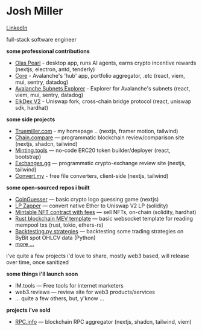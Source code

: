 # Josh Miller
[LinkedIn](https://linkedin.com/in/truemiller)

full-stack software engineer

**some professional contributions**

- [Olas Pearl](https://olas.network/operate) - desktop app, runs AI agents, earns crypto incentive rewards (nextjs, electron, antd, tenderly)
- [Core](https://core.app) - Avalanche's 'hub' app, portfolio aggregator, .etc (react, viem, mui, sentry, datadog)
- [Avalanche Subnets Explorer](https://subnets.avax.network/) - Explorer for Avalanche's subnets (react, viem, mui, sentry, datadog)
- [ElkDex V2](https://elk.finance) - Uniswap fork, cross-chain bridge protocol (react, uniswap sdk, hardhat)

**some side projects**

- [Truemiller.com](https://truemiller.com) - my homepage .. (nextjs, framer motion, tailwind)
- [Chain.compare](https://chain.compare) — programmatic blockchain review/comparison site (nextjs, shadcn, tailwind)
- [Minting.tools](https://minting.tools) — no-code ERC20 token builder/deployer (react, bootstrap)
- [Exchanges.gg](https://exchanges.gg) — programmatic crypto-exchange review site (nextjs, tailwind)
- [Convert.my](https://convert.my) - free file converters, client-side (nextjs, tailwind)

**some open-sourced repos i built**

- [CoinGuesser](https://github.com/truemiller//coinguesser) — basic crypto logo guessing game (nextjs)
- [LP Zapper](https://github.com/truemiller//lp-zapper) — convert native Ether to Uniswap V2 LP (solidity)
- [Mintable NFT contract with fees](https://github.com/truemiller/nft-contract-with-minting) — sell NFTs, on-chain (solidity, hardhat)
- [Rust blockchain MEV template](https://github.com/truemiller/rust-mev-template) — basic websocket template for reading mempool txs (rust, tokio, ethers-rs)
- [Backtesting.py strategies](https://github.com/truemiller/python-backtesting) — backtesting some trading strategies on ByBit spot OHLCV data (Python)
- [more ...](https://github.com/truemiller?page=1&tab=repositories)

i've quite a few projects i'd love to share, mostly web3 based, will release over time, once sanitized

**some things i'll launch soon**

- IM.tools — Free tools for internet marketers
- web3.reviews — review site for web3 products/services
- ... quite a few others, but, y'know ...

**projects i've sold**
- [RPC.info](https://rpc.info) — blockchain RPC aggregator (nextjs, shadcn, tailwind, viem)
